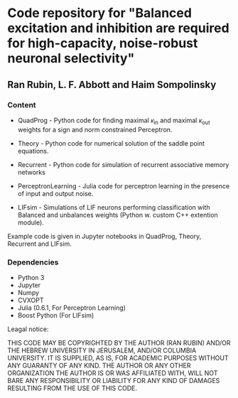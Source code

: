 # Code repository for "Balanced excitation and inhibition are required for high-capacity, noise-robust neuronal selectivity"
## Ran Rubin, L. F. Abbott and Haim Sompolinsky

### Content

* QuadProg - Python code for finding maximal
$\kappa_\mathrm{in}$ and maximal $\kappa_\mathrm{out}$ weights for a sign and
norm constrained Perceptron.

* Theory - Python code for numerical solution of the saddle point equations.

* Recurrent - Python code for simulation of recurrent associative memory networks

* PerceptronLearning - Julia code for perceptron learning in the presence of
input and output noise.

* LIFsim - Simulations of LIF neurons performing classification with Balanced
and unbalances weights (Python w. custom C++ extention module).

Example code is given in Jupyter notebooks in QuadProg, Theory, Recurrent and
LIFsim. 

### Dependencies

* Python 3
* Jupyter
* Numpy
* CVXOPT
* Julia (0.6.1, For Perceptron Learning)
* Boost Python (For LIFsim)

Leagal notice:

THIS CODE MAY BE COPYRIGHTED BY THE AUTHOR (RAN RUBIN) AND/OR THE HEBREW UNIVERSITY IN JERUSALEM, AND/OR COLUMBIA UNIVERSITY. IT IS SUPPLIED, AS IS, FOR ACADEMIC PURPOSES WITHOUT ANY GUARANTY OF ANY KIND. THE AUTHOR OR ANY OTHER ORGANIZATION THE AUTHOR IS OR WAS AFFILIATED WITH, WILL NOT BARE ANY RESPONSIBILITY OR LIABILITY FOR ANY KIND OF DAMAGES RESULTING FROM THE USE OF THIS CODE.
